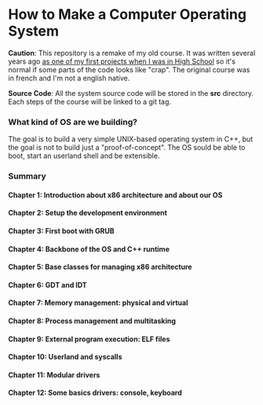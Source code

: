 How to Make a Computer Operating System
=======================================

**Caution**: This repository is a remake of my old course. It was written several years ago [as one of my first projects when I was in High School](https://github.com/SamyPesse/devos) so it's normal if some parts of the code looks like "crap". The original course was in french and I'm not a english native.

**Source Code**: All the system source code will be stored in the **src** directory. Each steps of the course will be linked to a git tag.

### What kind of OS are we building?

The goal is to build a very simple UNIX-based operating system in C++, but the goal is not to build just a "proof-of-concept". The OS sould be able to boot, start an userland shell and be extensible.

### Summary

#### Chapter 1: Introduction about x86 architecture and about our OS

#### Chapter 2: Setup the development environment

#### Chapter 3: First boot with GRUB

#### Chapter 4: Backbone of the OS and C++ runtime

#### Chapter 5: Base classes for managing x86 architecture

#### Chapter 6: GDT and IDT

#### Chapter 7: Memory management: physical and virtual

#### Chapter 8: Process management and multitasking

#### Chapter 9: External program execution: ELF files

#### Chapter 10: Userland and syscalls

#### Chapter 11: Modular drivers

#### Chapter 12: Some basics drivers: console, keyboard

